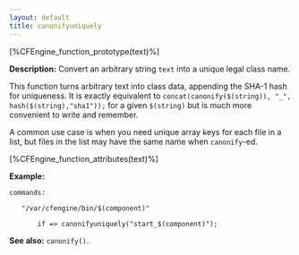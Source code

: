 ```yaml
---
layout: default
title: canonifyuniquely
---
```


[%CFEngine_function_prototype(text)%]

**Description:** Convert an arbitrary string `text` into a unique legal class name.

This function turns arbitrary text into class data, appending the
SHA-1 hash for uniqueness.  It is exactly equivalent to
`concat(canonify($(string)), "_", hash($(string),"sha1"));` for a given
`$(string)` but is much more convenient to write and remember.

A common use case is when you need unique array keys for each file in
a list, but files in the list may have the same name when
`canonify`-ed.

[%CFEngine_function_attributes(text)%]

**Example:**


```cf3
commands:

   "/var/cfengine/bin/$(component)"

       if => canonifyuniquely("start_$(component)");
```

**See also:** `canonify()`.
